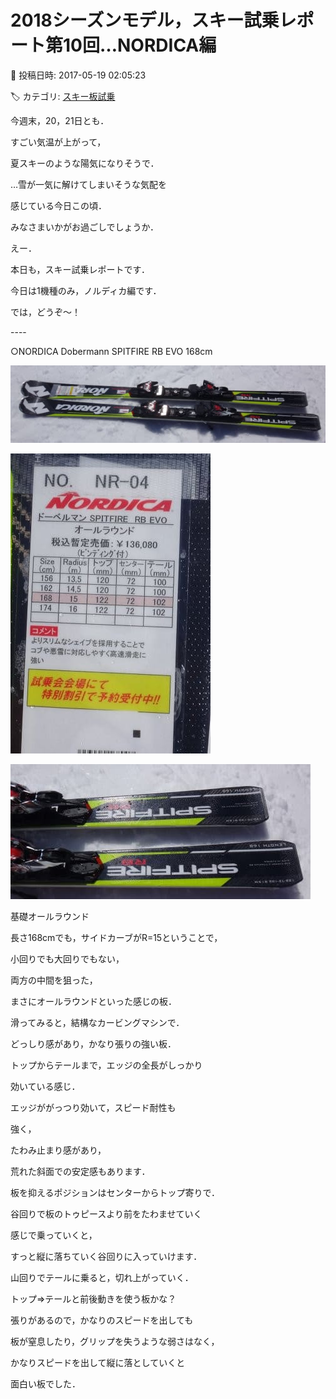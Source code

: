 # 2018シーズンモデル，スキー試乗レポート第10回…NORDICA編

📅 投稿日時: 2017-05-19 02:05:23

🏷️ カテゴリ: [スキー板試乗](c0bd8048615710cee890e403a36cc9a2b.md)

今週末，20，21日とも．


すごい気温が上がって，


夏スキーのような陽気になりそうで．


…雪が一気に解けてしまいそうな気配を


感じている今日この頃．


みなさまいかがお過ごしでしょうか．





えー．


本日も，スキー試乗レポートです．


今日は1機種のみ，ノルディカ編です．


では，どうぞ～！


----[]()





○NORDICA Dobermann SPITFIRE RB EVO 168cm







![56bb0bc1398333846c61e86712a841fa.jpg](images/56bb0bc1398333846c61e86712a841fa.jpg)









![91a505d58621c75524631ebbfa5f9741.jpg](images/91a505d58621c75524631ebbfa5f9741.jpg)









![f0c12d2356ad9280e0e405f84188c6fb.jpg](images/f0c12d2356ad9280e0e405f84188c6fb.jpg)







基礎オールラウンド





長さ168cmでも，サイドカーブがR=15ということで，


小回りでも大回りでもない，


両方の中間を狙った，


まさにオールラウンドといった感じの板．





滑ってみると，結構なカービングマシンで．


どっしり感があり，かなり張りの強い板．


トップからテールまで，エッジの全長がしっかり


効いている感じ．


エッジががっつり効いて，スピード耐性も


強く，


たわみ止まり感があり，


荒れた斜面での安定感もあります．





板を抑えるポジションはセンターからトップ寄りで．


谷回りで板のトゥピースより前をたわませていく


感じで乗っていくと，


すっと縦に落ちていく谷回りに入っていけます．


山回りでテールに乗ると，切れ上がっていく．


トップ⇒テールと前後動きを使う板かな？





張りがあるので，かなりのスピードを出しても


板が窒息したり，グリップを失うような弱さはなく，


かなりスピードを出して縦に落としていくと


面白い板でした．
